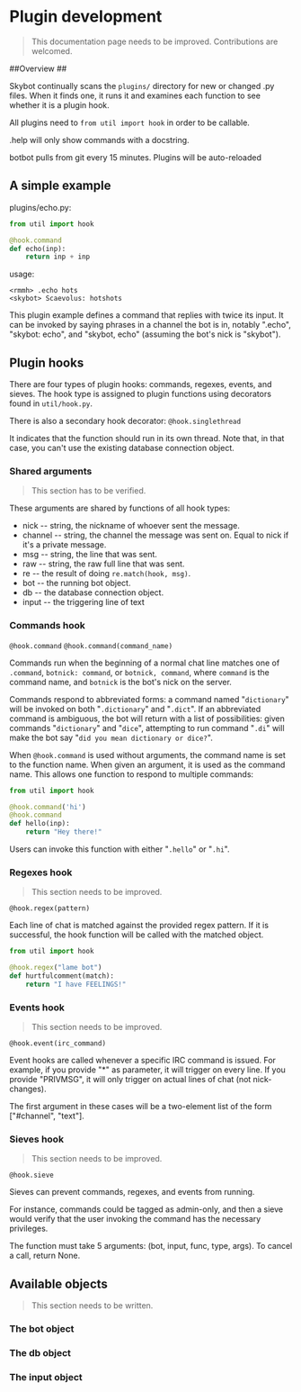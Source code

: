 # Plugin development #


> This documentation page needs to be improved. Contributions are welcomed.

##Overview ##

Skybot continually scans the `plugins/` directory for new or changed .py
files. When it finds one, it runs it and examines each function to see whether
it is a plugin hook.

All plugins need to `from util import hook` in order to be callable.

.help will only show commands with a docstring. 

botbot pulls from git every 15 minutes. Plugins will be auto-reloaded

## A simple example ##

plugins/echo.py:

```python
from util import hook

@hook.command
def echo(inp):
    return inp + inp
```

usage:

    <rmmh> .echo hots
    <skybot> Scaevolus: hotshots


This plugin example defines a command that replies with twice its input. It
can be invoked by saying phrases in a channel the bot is in, notably ".echo",
"skybot: echo", and "skybot, echo" (assuming the bot's nick is "skybot").


## Plugin hooks ##

There are four types of plugin hooks: commands, regexes, events, and sieves.
The hook type is assigned to plugin functions using decorators found
in `util/hook.py`.


There is also a secondary hook decorator: `@hook.singlethread`

It indicates that the function should run in its own thread. Note that, in
that case, you can't use the existing database connection object.

### Shared arguments ###

> This section has to be verified.

These arguments are shared by functions of all hook types:

* nick -- string, the nickname of whoever sent the message.
* channel -- string, the channel the message was sent on. Equal to nick if
  it's a private message.
* msg -- string, the line that was sent.
* raw -- string, the raw full line that was sent.
* re -- the result of doing `re.match(hook, msg)`.
* bot -- the running bot object.
* db -- the database connection object.
* input -- the triggering line of text

### Commands hook ###

`@hook.command`
`@hook.command(command_name)`

Commands run when the beginning of a normal chat line matches one of
`.command`, `botnick: command`, or `botnick, command`, where `command` is the
command name, and `botnick` is the bot's nick on the server.

Commands respond to abbreviated forms: a command named "`dictionary`" will be
invoked on both "`.dictionary`" and "`.dict`". If an abbreviated command is
ambiguous, the bot will return with a list of possibilities: given commands
"`dictionary`" and "`dice`", attempting to run command "`.di`" will make the
bot say "`did you mean dictionary or dice?`".

When `@hook.command` is used without arguments, the command name is set to the
function name. When given an argument, it is used as the command name. This
allows one function to respond to multiple commands:

```python
from util import hook

@hook.command('hi')
@hook.command
def hello(inp):
    return "Hey there!"
```

Users can invoke this function with either "`.hello`" or "`.hi`".

### Regexes hook ###

> This section needs to be improved.

`@hook.regex(pattern)`

Each line of chat is matched against the provided regex pattern. If it is
successful, the hook function will be called with the matched object.

```python
from util import hook

@hook.regex("lame bot")
def hurtfulcomment(match):
    return "I have FEELINGS!"
```

### Events hook ###

> This section needs to be improved.

`@hook.event(irc_command)`

Event hooks are called whenever a specific IRC command is issued. For example,
if you provide "*" as parameter, it will trigger on every line. If you provide
"PRIVMSG", it will only trigger on actual lines of chat (not nick-changes).

The first argument in these cases will be a two-element list of the form
["#channel", "text"].

### Sieves hook ###

> This section needs to be improved.

`@hook.sieve`

Sieves can prevent commands, regexes, and events from running.

For instance, commands could be tagged as admin-only, and then a sieve would
verify that the user invoking the command has the necessary privileges.

The function must take 5 arguments: (bot, input, func, type, args).
To cancel a call, return None.

## Available objects ##

> This section needs to be written.

### The bot object ###

### The db object ###

### The input object ###
